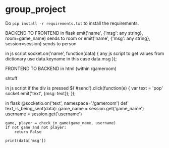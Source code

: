 # group_project

Do `pip install -r requirements.txt` to  install
the requirements.


BACKEND TO FRONTEND
in flask
emit('name', {'msg':  any string}, room=game_name) sends to room
or
emit('name', {'msg':  any string}, session=session) sends to person

in js script
socket.on('name', function(data) {
    any js script
    to get values from dictionary use data.keyname
    in this case data.msg
});


FRONTEND TO BACKEND
in html (within /gameroom)
<div id=send> 
    shtuff
</div>

in js script
if the div is pressed
$('#send').click(function(e) {
    var text = 'pop'
    socket.emit('text', {msg: text});
});

in flask
@socketio.on('text', namespace='/gameroom')
def text_is_being_sent(data):
    game_name = session.get('game_name')
    username = session.get('username')
    
    game, player = check_in_game(game_name, username)
    if not game and not player:
        return False

    print(data['msg'])